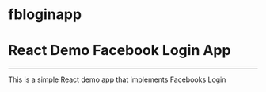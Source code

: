 # fbloginapp

<h1>React Demo Facebook Login App</h1>
<hr/>
This is a simple React demo app that implements Facebooks Login


